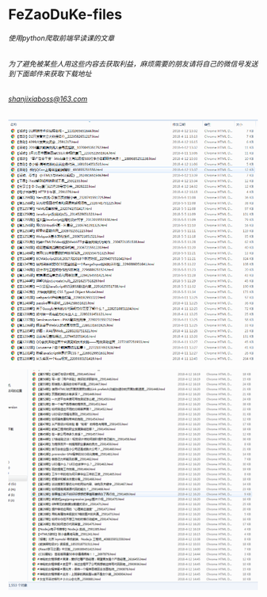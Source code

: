 # FeZaoDuKe-files

###### 使用python爬取前端早读课的文章

###### 为了避免被某些人用这些内容去获取利益，麻烦需要的朋友请将自己的微信号发送到下面邮件来获取下载地址

###### shanjixiaboss@163.com

![缩略图](https://github.com/shanjixiaboss/FeZaoDuKe-files/blob/master/thumb1.jpg)

![缩略图](https://github.com/shanjixiaboss/FeZaoDuKe-files/blob/master/thumb2.jpg)


